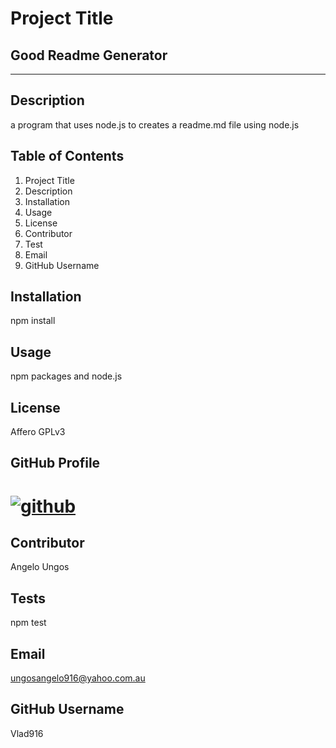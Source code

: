 
             
# Project Title 

  ## Good Readme Generator
   ____
## Description 
    
  a program that uses node.js to creates a readme.md file using node.js

## Table of Contents

  1. Project Title
  2. Description
  3. Installation
  4. Usage
  5. License
  6. Contributor
  7. Test
  8. Email
  9. GitHub Username

## Installation 
  
  npm install 

## Usage
  
  npm packages and node.js

## License
    
  Affero GPLv3

## GitHub Profile 

  # [![github](https://img.shields.io/badge/Github-Profile-profile.svg)](https://github.com/vlad916) 

## Contributor

  Angelo Ungos

## Tests
  
  npm test

## Email

  ungosangelo916@yahoo.com.au

## GitHub Username

  Vlad916

